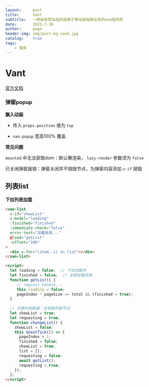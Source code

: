 ```yaml
---
layout:     post
title:      Vant
subtitle:   一款由有赞出品的适用于移动端电商业务的vue组件库
date:       2021-7-30
author:     page
header-img: img/post-bg-cook.jpg
catalog:    true
tags:
    - 类库
---
```


# Vant

[官方文档](https://vant-contrib.gitee.io/vant/#/zh-CN)

### 弹窗popup

**飘入动画**

- 传入 `props.position` 值为 `top`

- `van-popup` 宽高100% 覆盖

**常见问题**

`mounted` 中无法获取dom：默认懒渲染， `lazy-render` 参数须为 `false`

已关闭弹窗报错：弹窗关闭并不销毁节点，为弹窗内容添加 `v-if` 销毁

## 列表list

**下拉列表加载**

```html
<van-list
  v-if="showList"
  v-model="loading"
  :finished="finished"
  :immediate-check="false"
  error-text="加载失败..."
  @load="getList"
  :offset="100"
>
  <div v-for="(item, i) in list"></div>
</van-list>

<script>
  let loading = false;  // 下拉加载中
  let finished = false;  // 全部加载完成
  function getList() {
     // request handle...
     this.loading = false;
     pageIndex * pageSize >= total && (finished = true);
  }
  
  // 切换列表数据：先销毁列表节点
  let showList = true;
  let requesting = true;
  function changeList() {
    showList = false;
    this.$nextTick(() => {
      pageIndex = 1;
      finished = false;
      showList = true;
      list = [];
      requesting = false;
      await getList();
      requesting = true;
    });
  };
</script>
```
